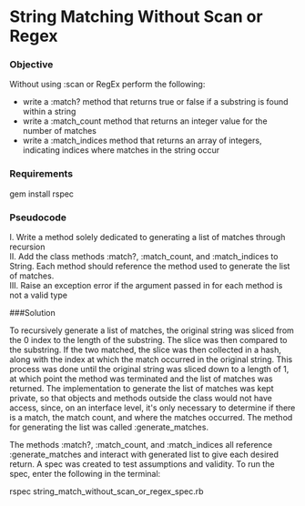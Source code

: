 # String Matching Without Scan or Regex

### Objective

Without using :scan or RegEx perform the following:

- write a :match? method that returns true or false if a substring is found within a string
- write a :match_count method that returns an integer value for the number of matches
- write a :match_indices method that returns an array of integers, indicating indices where matches in the string occur

### Requirements

gem install rspec

### Pseudocode

I. Write a method solely dedicated to generating a list of matches through recursion<br/>
II. Add the class methods :match?, :match_count, and :match_indices to String. Each method should reference the method used to generate the list of matches.<br/>
III. Raise an exception error if the argument passed in for each method is not a valid type<br/>

###Solution

To recursively generate a list of matches, the original string was sliced from the 0 index to the length of the substring. The slice was then compared to the substring.
If the two matched, the slice was then collected in a hash, along with the index at which the match occurred in the original string. This process was done until
the original string was sliced down to a length of 1, at which point the method was terminated and the list of matches was returned. The implementation to generate the list of matches
was kept private, so that objects and methods outside the class would not have access, since, on an interface level, it's only necessary to determine if there is a match, the match count,
and where the matches occurred. The method for generating the list was called :generate_matches.


The methods :match?, :match_count, and :match_indices all reference :generate_matches and interact with generated list to give each desired return. A spec was created to
test assumptions and validity. To run the spec, enter the following in the terminal:

rspec string_match_without_scan_or_regex_spec.rb


